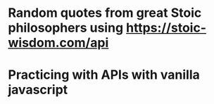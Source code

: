 # Random quotes from great Stoic philosophers using https://stoic-wisdom.com/api

# Practicing with APIs with vanilla javascript
